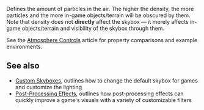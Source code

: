 Defines the amount of particles in the air. The higher the density, the more particles and the more in-game objects/terrain will be obscured by them. Note that density does not **directly** affect the skybox — it merely affects in-game objects/terrain and visibility of the skybox through them.

See the [Atmosphere Controls](https://developer.roblox.com/en-us/articles/Atmosphere) article for property comparisons and example environments.

See also
--------

*   [Custom Skyboxes](https://developer.roblox.com/en-us/articles/Custom-Skyboxes), outlines how to change the default skybox for games and customize the lighting
*   [Post-Processing Effects](https://developer.roblox.com/en-us/articles/Post-Processing-Effects), outlines how post-processing effects can quickly improve a game's visuals with a variety of customizable filters